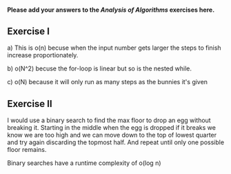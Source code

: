 #### Please add your answers to the ***Analysis of  Algorithms*** exercises here.

## Exercise I

a)
This is o(n) becuse when the input number gets larger the steps to finish increase proportionately.


b)
o(N^2) becuse the for-loop is linear but so is the nested while.

c)
o(N) because it will only run as many steps as the bunnies it's given 


## Exercise II


I would use a binary search to find the max floor to drop an egg without breaking it. Starting in the middle when the egg is dropped if it breaks we know we are too high and we can move down to the top of lowest quarter and try again discarding the topmost half. And repeat until only one possible floor remains. 

Binary searches have a runtime complexity of o(log n)